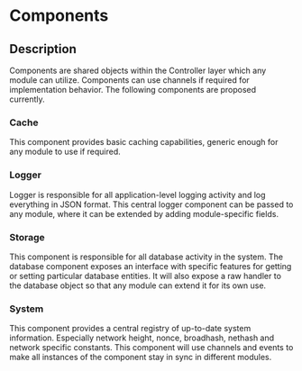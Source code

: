 # Components

## Description

Components are shared objects within the Controller layer which any module can utilize.
Components can use channels if required for implementation behavior.
The following components are proposed currently.

### Cache

This component provides basic caching capabilities, generic enough for any module to use if required.

### Logger

Logger is responsible for all application-level logging activity and log everything in JSON format.
This central logger component can be passed to any module, where it can be extended by adding module-specific fields.

### Storage

This component is responsible for all database activity in the system.
The database component exposes an interface with specific features for getting or setting particular database entities.
It will also expose a raw handler to the database object so that any module can extend it for its own use.

### System

This component provides a central registry of up-to-date system information.
Especially network height, nonce, broadhash, nethash and network specific constants.
This component will use channels and events to make all instances of the component stay in sync in different modules.
